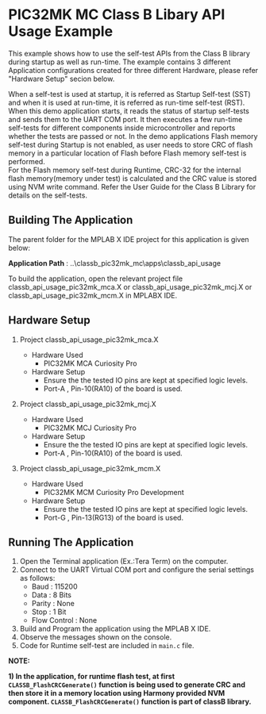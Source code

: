 
# PIC32MK MC Class B Libary API Usage Example

This example shows how to use the self-test APIs from the Class B library during startup as well as run-time.
The example contains 3 different Application configurations created for three different Hardware, please refer
"Hardware Setup" secion below.

When a self-test is used at startup, it is referred as Startup Self-test (SST) and when it is used at
run-time, it is referred as run-time self-test (RST).
When this demo application starts, it reads the status of startup self-tests and sends them to the UART COM port.
It then executes a few run-time self-tests for different components inside microcontroller and reports
whether the tests are passed or not.
In the demo applications Flash memory self-test during Startup is not enabled, as user needs to store CRC of flash memory 
in a particular location of Flash before Flash memory self-test is performed.   
For the Flash memory self-test during Runtime, CRC-32 for the internal flash memory(memory under test) is calculated
and the CRC value is stored using NVM write command.
Refer the User Guide for the Class B Library for details on the self-tests. 

## Building The Application
The parent folder for the MPLAB X IDE project for this application is given below:

**Application Path** : ..\classb_pic32mk_mc\apps\classb_api_usage

To build the application, open the relevant project file classb_api_usage_pic32mk_mca.X or classb_api_usage_pic32mk_mcj.X or classb_api_usage_pic32mk_mcm.X in MPLABX IDE.


## Hardware Setup

1. Project classb_api_usage_pic32mk_mca.X
    * Hardware Used
        * PIC32MK MCA Curiosity Pro
    * Hardware Setup
        * Ensure the the tested IO pins are kept at specified logic levels.
        * Port-A , Pin-10(RA10) of the board is used.

2. Project classb_api_usage_pic32mk_mcj.X
    * Hardware Used
        * PIC32MK MCJ Curiosity Pro
    * Hardware Setup
        * Ensure the the tested IO pins are kept at specified logic levels.
        * Port-A , Pin-10(RA10) of the board is used. 
        
3. Project classb_api_usage_pic32mk_mcm.X
    * Hardware Used
        * PIC32MK MCM Curiosity Pro Development
    * Hardware Setup
        * Ensure the the tested IO pins are kept at specified logic levels.
        * Port-G , Pin-13(RG13) of the board is used. 

## Running The Application

1. Open the Terminal application (Ex.:Tera Term) on the computer.
2. Connect to the UART Virtual COM port and configure the serial settings as follows:
    * Baud : 115200
    * Data : 8 Bits
    * Parity : None
    * Stop : 1 Bit
    * Flow Control : None
3. Build and Program the application using the MPLAB X IDE.
4. Observe the messages shown on the console.
5. Code for Runtime self-test are included in `main.c` file.

**NOTE:** 

**1) In the application, for runtime flash test, at first `CLASSB_FlashCRCGenerate()` function is being used to generate CRC and then store it in a memory location using Harmony provided NVM component. `CLASSB_FlashCRCGenerate()` function is part of classB library.**
